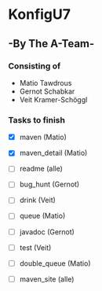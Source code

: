# KonfigU7
## -By The A-Team-
### Consisting of

- Matio Tawdrous
- Gernot Schabkar
- Veit Kramer-Schöggl

### Tasks to finish

- [x] maven (Matio)
- [x] maven_detail (Matio)
- [ ] readme (alle)
- [ ] bug_hunt (Gernot)
- [ ] drink (Veit)
- [ ] queue (Matio)
- [ ] javadoc (Gernot)
- [ ] test (Veit)
- [ ] double_queue (Matio)
- [ ] maven_site (alle)

